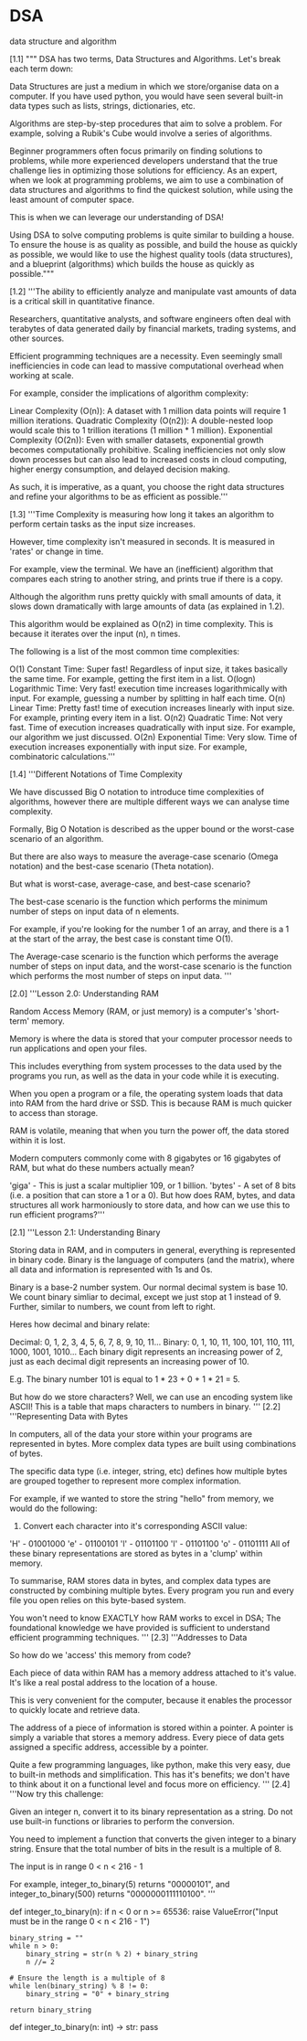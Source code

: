 # DSA
data structure and algorithm

[1.1]
""" DSA has two terms, Data Structures and Algorithms. Let's break each term down:

Data Structures are just a medium in which we store/organise data on a computer. If you have used python, you would have seen several built-in data types such as lists, strings, dictionaries, etc.

Algorithms are step-by-step procedures that aim to solve a problem. For example, solving a Rubik's Cube would involve a series of algorithms.

Beginner programmers often focus primarily on finding solutions to problems, while more experienced developers understand that the true challenge lies in optimizing those solutions for efficiency.
As an expert, when we look at programming problems, we aim to use a combination of data structures and algorithms to find the quickest solution, while using the least amount of computer space.

This is when we can leverage our understanding of DSA!

Using DSA to solve computing problems is quite similar to building a house. To ensure the house is as quality as possible, and build the house as quickly as possible, we would like to use the highest quality tools (data structures), and a blueprint (algorithms) which builds the house as quickly as possible."""

[1.2]
'''The ability to efficiently analyze and manipulate vast amounts of data is a critical skill in quantitative finance.

Researchers, quantitative analysts, and software engineers often deal with terabytes of data generated daily by financial markets, trading systems, and other sources.

Efficient programming techniques are a necessity. Even seemingly small inefficiencies in code can lead to massive computational overhead when working at scale.

For example, consider the implications of algorithm complexity:

Linear Complexity (O(n)): A dataset with 1 million data points will require 1 million iterations.
Quadratic Complexity (O(n2)): A double-nested loop would scale this to 1 trillion iterations (1 million * 1 million).
Exponential Complexity (O(2n)): Even with smaller datasets, exponential growth becomes computationally prohibitive.
Scaling inefficiencies not only slow down processes but can also lead to increased costs in cloud computing, higher energy consumption, and delayed decision making.

As such, it is imperative, as a quant, you choose the right data structures and refine your algorithms to be as efficient as possible.'''

[1.3]
'''Time Complexity is measuring how long it takes an algorithm to perform certain tasks as the input size increases.

However, time complexity isn't measured in seconds. It is measured in 'rates' or change in time.

For example, view the terminal. We have an (inefficient) algorithm that compares each string to another string, and prints true if there is a copy.

Although the algorithm runs pretty quickly with small amounts of data, it slows down dramatically with large amounts of data (as explained in 1.2).

This algorithm would be explained as O(n2) in time complexity. This is because it iterates over the input (n), n times.


The following is a list of the most common time complexities:

O(1) Constant Time: Super fast! Regardless of input size, it takes basically the same time. For example, getting the first item in a list.
O(logn) Logarithmic Time: Very fast! execution time increases logarithmically with input. For example, guessing a number by splitting in half each time.
O(n) Linear Time: Pretty fast! time of execution increases linearly with input size. For example, printing every item in a list.
O(n2) Quadratic Time: Not very fast. Time of execution increases quadratically with input size. For example, our algorithm we just discussed.
O(2n) Exponential Time: Very slow. Time of execution increases exponentially with input size. For example, combinatoric calculations.'''

[1.4]
'''Different Notations of Time Complexity

We have discussed Big O notation to introduce time complexities of algorithms, however there are multiple different ways we can analyse time complexity.

Formally, Big O Notation is described as the upper bound or the worst-case scenario of an algorithm.

But there are also ways to measure the average-case scenario (Omega notation) and the best-case scenario (Theta notation).

But what is worst-case, average-case, and best-case scenario?

The best-case scenario is the function which performs the minimum number of steps on input data of n elements.

For example, if you're looking for the number 1 of an array, and there is a 1 at the start of the array, the best case is constant time O(1).

The Average-case scenario is the function which performs the average number of steps on input data, and the worst-case scenario is the function which performs the most number of steps on input data.
'''

[2.0]
'''Lesson 2.0: Understanding RAM

Random Access Memory (RAM, or just memory) is a computer's 'short-term' memory.

Memory is where the data is stored that your computer processor needs to run applications and open your files.

This includes everything from system processes to the data used by the programs you run, as well as the data in your code while it is executing.

When you open a program or a file, the operating system loads that data into RAM from the hard drive or SSD. This is because RAM is much quicker to access than storage.

RAM is volatile, meaning that when you turn the power off, the data stored within it is lost.

Modern computers commonly come with 8 gigabytes or 16 gigabytes of RAM, but what do these numbers actually mean?

'giga' - This is just a scalar multiplier 109, or 1 billion.
'bytes' - A set of 8 bits (i.e. a position that can store a 1 or a 0).
But how does RAM, bytes, and data structures all work harmoniously to store data, and how can we use this to run efficient programs?'''

[2.1]
'''Lesson 2.1: Understanding Binary

Storing data in RAM, and in computers in general, everything is represented in binary code. Binary is the language of computers (and the matrix), where all data and information is represented with 1s and 0s.

Binary is a base-2 number system. Our normal decimal system is base 10. We count binary simliar to decimal, except we just stop at 1 instead of 9. Further, similar to numbers, we count from left to right.

Heres how decimal and binary relate:

Decimal: 0, 1, 2, 3, 4, 5, 6, 7, 8, 9, 10, 11...
Binary: 0, 1, 10, 11, 100, 101, 110, 111, 1000, 1001, 1010...
Each binary digit represents an increasing power of 2, just as each decimal digit represents an increasing power of 10.

E.g. The binary number 101 is equal to 1 * 23 + 0 + 1 * 21 = 5.

But how do we store characters? Well, we can use an encoding system like ASCII! This is a table that maps characters to numbers in binary.
'''
[2.2]
'''Representing Data with Bytes

In computers, all of the data your store within your programs are represented in bytes. More complex data types are built using combinations of bytes.

The specific data type (i.e. integer, string, etc) defines how multiple bytes are grouped together to represent more complex information.

For example, if we wanted to store the string "hello" from memory, we would do the following:

1. Convert each character into it's corresponding ASCII value:

'H' - 01001000
'e' - 01100101
'l' - 01101100
'l' - 01101100
'o' - 01101111
All of these binary representations are stored as bytes in a 'clump' within memory.

To summarise, RAM stores data in bytes, and complex data types are constructed by combining multiple bytes. Every program you run and every file you open relies on this byte-based system.

You won't need to know EXACTLY how RAM works to excel in DSA; The foundational knowledge we have provided is sufficient to understand efficient programming techniques.
'''
[2.3]
'''Addresses to Data

So how do we 'access' this memory from code?

Each piece of data within RAM has a memory address attached to it's value. It's like a real postal address to the location of a house.

This is very convenient for the computer, because it enables the processor to quickly locate and retrieve data.

The address of a piece of information is stored within a pointer. A pointer is simply a variable that stores a memory address. Every piece of data gets assigned a specific address, accessible by a pointer.

Quite a few programming languages, like python, make this very easy, due to built-in methods and simplification. This has it's benefits; we don't have to think about it on a functional level and focus more on efficiency.
'''
[2.4]
'''Now try this challenge:

Given an integer n, convert it to its binary representation as a string. Do not use built-in functions or libraries to perform the conversion.

You need to implement a function that converts the given integer to a binary string. Ensure that the total number of bits in the result is a multiple of 8.

The input is in range 0 < n < 216 - 1

For example, integer_to_binary(5) returns "00000101", and integer_to_binary(500) returns "0000000111110100".
'''


def integer_to_binary(n):
    if n < 0 or n >= 65536:
        raise ValueError("Input must be in the range 0 < n < 216 - 1")

    binary_string = ""
    while n > 0:
        binary_string = str(n % 2) + binary_string
        n //= 2

    # Ensure the length is a multiple of 8
    while len(binary_string) % 8 != 0:
        binary_string = "0" + binary_string

    return binary_string 



def integer_to_binary(n: int) -> str:
    pass    
    
